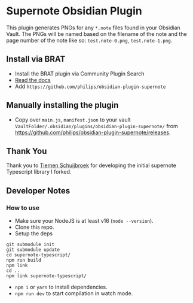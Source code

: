 # Supernote Obsidian Plugin

This plugin generates PNGs for any `*.note` files found in your Obsidian Vault. The PNGs will be named based on the filename of the note and the page number of the note like so: `test.note-0.png`, `test.note-1.png`.

## Install via BRAT

- Install the BRAT plugin via Community Plugin Search
- [Read the docs](https://tfthacker.com/BRAT)
- Add `https://github.com/philips/obsidian-plugin-supernote`

## Manually installing the plugin

- Copy over `main.js`, `manifest.json` to your vault `VaultFolder/.obsidian/plugins/obsidian-plugin-supernote/` from https://github.com/philips/obsidian-plugin-supernote/releases.

## Thank You

Thank you to [Tiemen Schuijbroek](https://gitlab.com/Tiemen/supernote) for developing the initial supernote Typescript library I forked.

## Developer Notes

### How to use

- Make sure your NodeJS is at least v16 (`node --version`).
- Clone this repo.
- Setup the deps

```
git submodule init
git submodule update
cd supernote-typescript/
npm run build
npm link
cd ..
npm link supernote-typescript/
```

- `npm i` or `yarn` to install dependencies.
- `npm run dev` to start compilation in watch mode.


